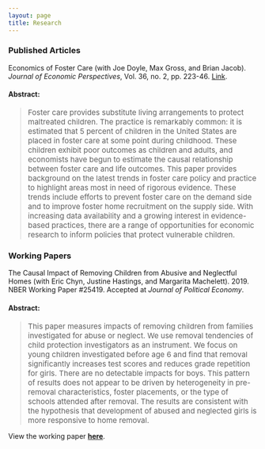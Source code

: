 ```yaml
---
layout: page
title: Research
---
```


### Published Articles

Economics of Foster Care (with Joe Doyle, Max Gross, and Brian Jacob). _Journal of Economic Perspectives_, Vol. 36, no. 2, pp. 223-46. [Link](https://www.aeaweb.org/articles?id=10.1257/jep.36.2.223).

#### Abstract:

> <span style="font-size:15px;">Foster care provides substitute living arrangements to protect maltreated children. The practice is remarkably common: it is estimated that 5 percent of children in the United States are placed in foster care at some point during childhood. These children exhibit poor outcomes as children and adults, and economists have begun to estimate the causal relationship between foster care and life outcomes. This paper provides background on the latest trends in foster care policy and practice to highlight areas most in need of rigorous evidence. These trends include efforts to prevent foster care on the demand side and to improve foster home recruitment on the supply side. With increasing data availability and a growing interest in evidence-based practices, there are a range of opportunities for economic research to inform policies that protect vulnerable children.</span>

### Working Papers

The Causal Impact of Removing Children from Abusive and Neglectful Homes (with Eric Chyn, Justine Hastings, and Margarita Machelett). 2019. NBER Working Paper #25419. Accepted at _Journal of Political Economy_.

#### Abstract:

> <span style="font-size:15px;">This paper measures impacts of removing children from families investigated for abuse or neglect. We use removal tendencies of child protection investigators as an instrument. We focus on young children investigated before age 6 and find that removal significantly increases test scores and reduces grade repetition for girls. There are no detectable impacts for boys. This pattern of results does not appear to be driven by heterogeneity in pre-removal characteristics, foster placements, or the type of schools attended after removal. The results are consistent with the hypothesis that development of abused and neglected girls is more responsive to home removal.</span>

View the working paper [__here__](http://www.nber.org/papers/w25419).
